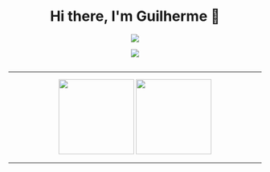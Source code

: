 <h1 align="center">Hi there, I'm Guilherme 👋</h1>


<p align="center">
  <img src="https://i.giphy.com/media/c9IdCLK8TDv1e/giphy.webp" />
</p>

<div align="center"> 
<a href="https://www.linkedin.com/in/glrc" target="_blank"><img src="https://img.shields.io/badge/-LinkedIn-%230077B5?style=for-the-badge&logo=linkedin&logoColor=white" target="_blank"></a>  
</div>

##
<hr>
 
<div align="center">
    <img height="150em" src="https://github-readme-stats.vercel.app/api?username=linharesrocha&show_icons=true&theme=dark">
    <img height="150em" src="https://github-readme-stats.vercel.app/api/top-langs/?username=linharesrocha&layout=compact&theme=dark">
</div>

<p>  </p>



<hr>
